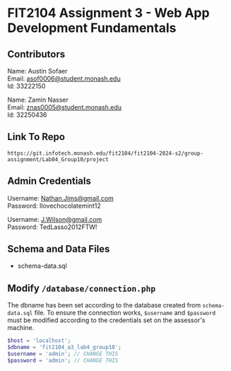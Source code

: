 # FIT2104 Assignment 3 - Web App Development Fundamentals

## Contributors

Name: Austin Sofaer  
Email: asof0006@student.monash.edu  
Id: 33222150

Name: Zamin Nasser  
Email: znas0005@student.monash.edu  
Id: 32250436

## Link To Repo

`https://git.infotech.monash.edu/fit2104/fit2104-2024-s2/group-assignment/Lab04_Group10/project`

## Admin Credentials

Username: Nathan.Jims@gmail.com  
Password: Ilovechocolatemint12

Username: J.Wilson@gmail.com  
Password: TedLasso2012FTW!

## Schema and Data Files

- schema-data.sql

## Modify `/database/connection.php`

The dbname has been set according to the database created from `schema-data.sql` file. To ensure the connection works, `$username` and `$password` must be modified according to the credentials set on the assessor's machine.

```php
$host = 'localhost';
$dbname = 'fit2104_a3_lab4_group10';
$username = 'admin'; // CHANGE THIS
$password = 'admin'; // CHANGE THIS
```
